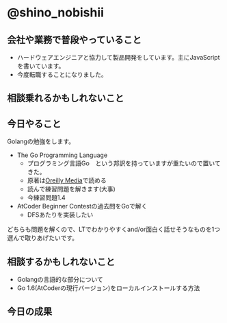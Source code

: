 # @shino_nobishii

## 会社や業務で普段やっていること

* ハードウェアエンジニアと協力して製品開発をしています。主にJavaScriptを書いています。
* 今度転職することになりました。

## 相談乗れるかもしれないこと

## 今日やること

Golangの勉強をします。

* The Go Programming Language
  * プログラミング言語Go　という邦訳を持っていますが重たいので置いてきた。
  * 原著は[Oreilly Media](https://www.oreilly.com/sign-in.html)で読める
  * 読んで練習問題を解きます(大事)
  * 今練習問題1.4
* AtCoder Beginner Contestの過去問をGoで解く
  * DFSあたりを実装したい

どちらも問題を解くので、LTでわかりやすくand/or面白く話せそうなものを1つ選んで取りあげたいです。

## 相談するかもしれないこと

* Golangの言語的な部分について
* Go 1.6(AtCoderの現行バージョン)をローカルインストールする方法

## 今日の成果
